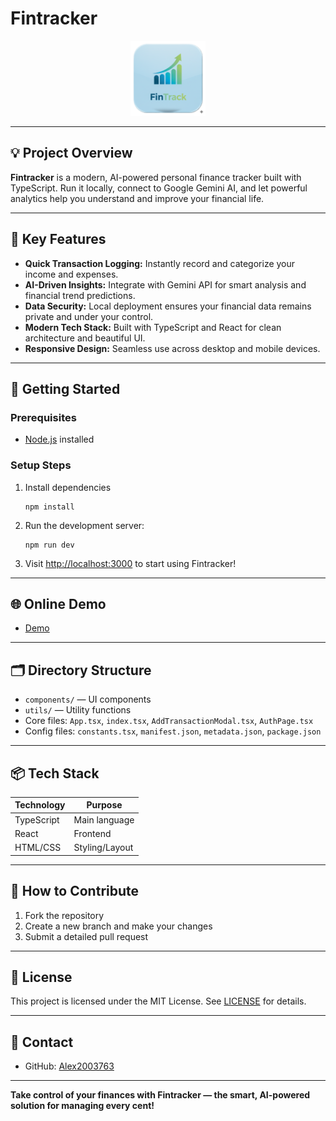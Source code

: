 # Fintracker

<p align="center">
  <img src="icon.png" alt="Fintracker Logo" width="120" />
</p>


---

## 💡 Project Overview

**Fintracker** is a modern, AI-powered personal finance tracker built with TypeScript. Run it locally, connect to Google Gemini AI, and let powerful analytics help you understand and improve your financial life.

---

## 🚀 Key Features

- **Quick Transaction Logging:** Instantly record and categorize your income and expenses.
- **AI-Driven Insights:** Integrate with Gemini API for smart analysis and financial trend predictions.
- **Data Security:** Local deployment ensures your financial data remains private and under your control.
- **Modern Tech Stack:** Built with TypeScript and React for clean architecture and beautiful UI.
- **Responsive Design:** Seamless use across desktop and mobile devices.

---

## 🏁 Getting Started

### Prerequisites

- [Node.js](https://nodejs.org/) installed

### Setup Steps

1. Install dependencies
    ```
    npm install
    ```
2. Run the development server:
    ```
    npm run dev
    ```
3. Visit [http://localhost:3000](http://localhost:3000) to start using Fintracker!

---

## 🌐 Online Demo

- [Demo](https://fintrack.usefultools.qzz.io/)

---

## 🗂️ Directory Structure

- `components/` — UI components
- `utils/` — Utility functions
- Core files: `App.tsx`, `index.tsx`, `AddTransactionModal.tsx`, `AuthPage.tsx`
- Config files: `constants.tsx`, `manifest.json`, `metadata.json`, `package.json`

---

## 📦 Tech Stack

| Technology   | Purpose         |
|--------------|----------------|
| TypeScript   | Main language  |
| React        | Frontend       |
| HTML/CSS     | Styling/Layout |

---

## 🤝 How to Contribute

1. Fork the repository
2. Create a new branch and make your changes
3. Submit a detailed pull request

---

## 📝 License

This project is licensed under the MIT License. See [LICENSE](./LICENSE) for details.

---

## 💬 Contact

- GitHub: [Alex2003763](https://github.com/Alex2003763)

---

**Take control of your finances with Fintracker — the smart, AI-powered solution for managing every cent!**
